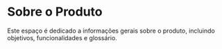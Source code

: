 # Sobre o Produto

Este espaço é dedicado a informações gerais sobre o produto, incluindo objetivos, funcionalidades e glossário.
